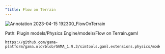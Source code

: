 ```yaml
---
^title: Flow on Terrain
---
```


![Annotation 2023-04-15 192300_FlowOnTerrain](https://user-images.githubusercontent.com/4437331/232243923-485c108e-1295-470b-852c-a48924ff4079.png)

Path: Plugin models/Physics Engine/models/Flow on Terrain.gaml

```gaml reference
https://github.com/gama-platform/gama.old/blob/GAMA_1.9.3/simtools.gaml.extensions.physics/models/Physics%20Engine/models/Flow%20on%20Terrain.gaml
```

